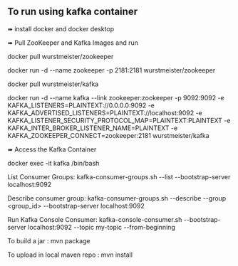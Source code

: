 ## To run using kafka container 
➠ install docker and docker desktop

➠ Pull ZooKeeper and Kafka Images and run

   docker pull wurstmeister/zookeeper
   
   docker run -d --name zookeeper -p 2181:2181 wurstmeister/zookeeper
   
   docker pull wurstmeister/kafka
   
   docker run -d --name kafka --link zookeeper:zookeeper -p 9092:9092 -e KAFKA_LISTENERS=PLAINTEXT://0.0.0.0:9092 -e KAFKA_ADVERTISED_LISTENERS=PLAINTEXT://localhost:9092 -e 
   KAFKA_LISTENER_SECURITY_PROTOCOL_MAP=PLAINTEXT:PLAINTEXT -e KAFKA_INTER_BROKER_LISTENER_NAME=PLAINTEXT -e KAFKA_ZOOKEEPER_CONNECT=zookeeper:2181 wurstmeister/kafka

➠ Access the Kafka Container

   docker exec -it kafka /bin/bash
   
   List Consumer Groups:
   kafka-consumer-groups.sh --list --bootstrap-server localhost:9092
   
   Describe consumer group:
   kafka-consumer-groups.sh --describe --group <group_id> --bootstrap-server localhost:9092
   
   Run Kafka Console Consumer:
   kafka-console-consumer.sh --bootstrap-server localhost:9092 --topic my-topic --from-beginning

   To build a jar : mvn package
   
   To upload in local maven repo : mvn install


